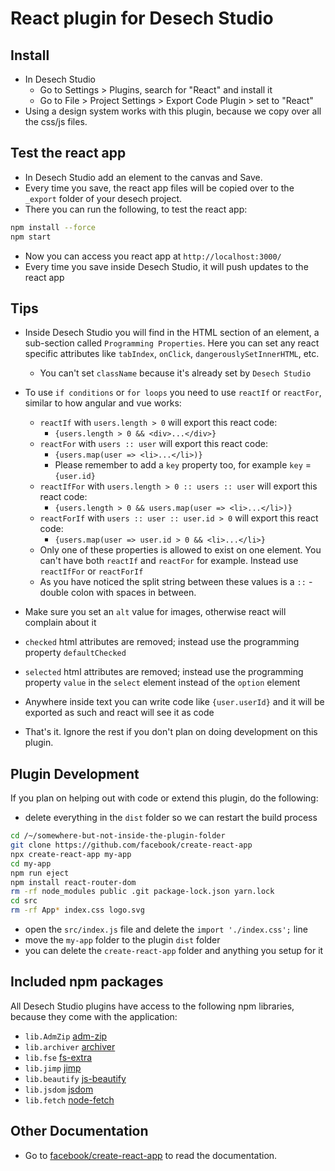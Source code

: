# React plugin for Desech Studio

## Install

- In Desech Studio
  - Go to Settings > Plugins, search for "React" and install it
  - Go to File > Project Settings > Export Code Plugin > set to "React"
- Using a design system works with this plugin, because we copy over all the css/js files.

## Test the react app

- In Desech Studio add an element to the canvas and Save.
- Every time you save, the react app files will be copied over to the `_export` folder of your desech project.
- There you can run the following, to test the react app:

```sh
npm install --force
npm start
```

- Now you can access you react app at `http://localhost:3000/`
- Every time you save inside Desech Studio, it will push updates to the react app

## Tips

- Inside Desech Studio you will find in the HTML section of an element, a sub-section called `Programming Properties`. Here you can set any react specific attributes like `tabIndex`, `onClick`, `dangerouslySetInnerHTML`, etc.
  - You can't set `className` because it's already set by `Desech Studio`
- To use `if conditions` or `for loops` you need to use `reactIf` or `reactFor`, similar to how angular and vue works:
  - `reactIf` with `users.length > 0` will export this react code:
    - `{users.length > 0 && <div>...</div>}`
  - `reactFor` with `users :: user` will export this react code:
    - `{users.map(user => <li>...</li>)}`
    - Please remember to add a `key` property too, for example `key` = `{user.id}`
  - `reactIfFor` with `users.length > 0 :: users :: user` will export this react code:
    - `{users.length > 0 && users.map(user => <li>...</li>)}`
  - `reactForIf` with `users :: user :: user.id > 0` will export this react code:
    - `{users.map(user => user.id > 0 && <li>...</li>}`
  - Only one of these properties is allowed to exist on one element. You can't have both `reactIf` and `reactFor` for example. Instead use `reactIfFor` or `reactForIf`
  - As you have noticed the split string between these values is a ` :: ` - double colon with spaces in between.
- Make sure you set an `alt` value for images, otherwise react will complain about it
- `checked` html attributes are removed; instead use the programming property `defaultChecked`
- `selected` html attributes are removed; instead use the programming property `value` in the `select` element instead of the `option` element
- Anywhere inside text you can write code like `{user.userId}` and it will be exported as such and react will see it as code

- That's it. Ignore the rest if you don't plan on doing development on this plugin.

## Plugin Development

If you plan on helping out with code or extend this plugin, do the following:

- delete everything in the `dist` folder so we can restart the build process

```sh
cd /~/somewhere-but-not-inside-the-plugin-folder
git clone https://github.com/facebook/create-react-app
npx create-react-app my-app
cd my-app
npm run eject
npm install react-router-dom
rm -rf node_modules public .git package-lock.json yarn.lock
cd src
rm -rf App* index.css logo.svg
```

- open the `src/index.js` file and delete the `import './index.css';` line
- move the `my-app` folder to the plugin `dist` folder
- you can delete the `create-react-app` folder and anything you setup for it

## Included npm packages

All Desech Studio plugins have access to the following npm libraries, because they come with the application:
- `lib.AdmZip` [adm-zip](https://www.npmjs.com/package/adm-zip)
- `lib.archiver` [archiver](https://www.npmjs.com/package/archiver)
- `lib.fse` [fs-extra](https://www.npmjs.com/package/fs-extra)
- `lib.jimp` [jimp](https://www.npmjs.com/package/jimp)
- `lib.beautify` [js-beautify](https://www.npmjs.com/package/js-beautify)
- `lib.jsdom` [jsdom](https://www.npmjs.com/package/jsdom)
- `lib.fetch` [node-fetch](https://www.npmjs.com/package/node-fetch)

## Other Documentation

- Go to [facebook/create-react-app](https://github.com/facebook/create-react-app) to read the documentation.
